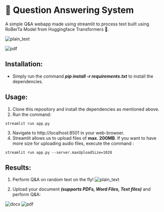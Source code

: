 # 📄  Question Answering System
A simple Q&A webapp made using streamlit to process text built using RoBerTa Model from Huggingface Transformers 🤗.

![plain_text](https://user-images.githubusercontent.com/29462447/152040979-3746ce6e-fbd5-4c00-8b6b-50b526a9ba6b.gif)

![pdf](https://user-images.githubusercontent.com/29462447/152040990-2fc3645a-4a7b-4a1b-a308-4b3ceae85407.gif)


## Installation:
* Simply run the command ***pip install -r requirements.txt*** to install the dependencies.

## Usage:
1. Clone this repository and install the dependencies as mentioned above.
2. Run the command: 
```
streamlit run app.py
```
3. Navigate to http://localhost:8501 in your web-browser.
4. Streamlit allows us to upload files of **max. 200MB**. If you want to have more size for uploading audio files, execute the command :
```
streamlit run app.py --server.maxUploadSize=1028
```

## Results:
1. Perform Q&A on random text on the fly!
![plain_text](https://user-images.githubusercontent.com/29462447/152040979-3746ce6e-fbd5-4c00-8b6b-50b526a9ba6b.gif)


2. Upload your document ***(supports PDFs, Word Files, Text files)*** and perform Q&A:

![docx](https://user-images.githubusercontent.com/29462447/152041322-1ed4e76f-614c-40ec-b9e6-b2274f77ff87.gif)
![pdf](https://user-images.githubusercontent.com/29462447/152040990-2fc3645a-4a7b-4a1b-a308-4b3ceae85407.gif)
